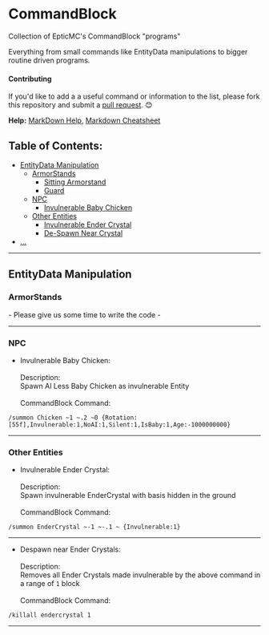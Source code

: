 # CommandBlock
Collection of EpticMC's CommandBlock "programs" 

Everything from small commands like EntityData manipulations to bigger routine driven programs. 

#### Contributing

If you'd like to add a a useful command or information to the list, please fork this repository and submit a [pull request](https://github.com/EpticMC/CommandBlock/pulls). :blush:

**Help:** [MarkDown Help](https://help.github.com/articles/github-flavored-markdown), [Markdown Cheatsheet](https://github.com/adam-p/markdown-here/wiki/Markdown-Cheatsheet)


## Table of Contents:

- [EntityData Manipulation](#entitydata-manipulation)
  - [ArmorStands](#armorstands)
    - [Sitting Armorstand]()
    - [Guard]()
  - [NPC](#npc)
    - [Invulnerable Baby Chicken](#invchicken)
  - [Other Entities](other-entities)
    - [Invulnerable Ender Crystal](#crystal)
    - [De-Spawn Near Crystal](#despawncrystal)
- [...]()

-------

## EntityData Manipulation

### ArmorStands

\- Please give us some time to write the code -

<hr>

### NPC

- <a name="invchicken"></a>Invulnerable Baby Chicken: <br><br>
Description: <br>
Spawn AI Less Baby Chicken as invulnerable Entity <br><br>
CommandBlock Command: <br>
```Assembly
/summon Chicken ~1 ~.2 ~0 {Rotation:[55f],Invulnerable:1,NoAI:1,Silent:1,IsBaby:1,Age:-1000000000}
```

<hr>

### Other Entities

- <a name="crystal"></a>Invulnerable Ender Crystal: <br><br>
Description: <br>
Spawn invulnerable EnderCrystal with basis hidden in the ground <br><br>
CommandBlock Command: <br>
```Assembly
/summon EnderCrystal ~-1 ~-.1 ~ {Invulnerable:1}
```

<hr>

- <a name="despawncrystal"></a>Despawn near Ender Crystals: <br><br>
Description: <br>
Removes all Ender Crystals made invulnerable by the above command in a range of `1` block<br><br>
CommandBlock Command: <br>
```Assembly
/killall endercrystal 1
```

<hr>

